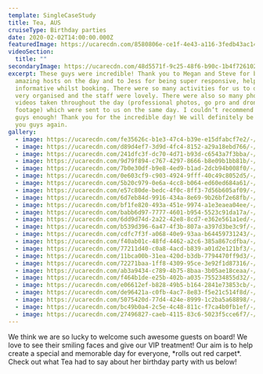 ```yaml
---
template: SingleCaseStudy
title: Tea, AUS
cruiseType: Birthday parties
date: 2020-02-02T14:00:00.000Z
featuredImage: https://ucarecdn.com/8580806e-ce1f-4e43-a116-3fedb43ac143/-/preview/-/enhance/26/
videoSection:
  title: ""
secondaryImage: https://ucarecdn.com/48d5571f-9c25-48f6-b90c-1b4f726102fe/-/crop/1333x1791/0,0/-/preview/-/enhance/24/
excerpt: These guys were incredible! Thank you to Megan and Steve for being
  amazing hosts on the day and to Jess for being super responsive, helpful and
  informative whilst booking. There were so many activities for us to do, it was
  very organised and the staff were lovely. There were also so many photos and
  videos taken throughout the day (professional photos, go pro and drone
  footage) which were sent to us on the same day. I couldn’t recommend these
  guys enough! Thank you for the incredible day! We will definitely be seeing
  you guys again.
gallery:
  - image: https://ucarecdn.com/fe35626c-b1e3-47c4-b39e-e15dfabcf7e2/-/preview/-/enhance/26/
  - image: https://ucarecdn.com/d89d4ef7-3d9d-4fc4-8152-a29a18ebd766/-/preview/-/enhance/50/
  - image: https://ucarecdn.com/241dfc3f-dc70-4d71-b93d-c6543a7f3bba/-/preview/-/enhance/29/
  - image: https://ucarecdn.com/9d79f894-c767-4297-8666-b8e09b1bb81b/-/crop/1919x1166/81,0/-/preview/-/enhance/38/
  - image: https://ucarecdn.com/7b0e30df-b9e8-4ed9-b1ad-2dcb94b008f0/-/preview/-/enhance/34/
  - image: https://ucarecdn.com/0e603cf9-c903-4924-9fff-40c49c8052d5/-/preview/-/enhance/36/
  - image: https://ucarecdn.com/5b20c979-0e6a-4cc8-b064-ed60ed684a61/-/preview/-/enhance/50/
  - image: https://ucarecdn.com/e57c80de-bedc-4f0c-8ff3-7d56b605af09/-/preview/-/enhance/50/
  - image: https://ucarecdn.com/6d7eb84d-9916-434a-8e69-9b26bf2e68fb/-/preview/-/enhance/50/
  - image: https://ucarecdn.com/bf1fe820-493a-451e-9974-a1e3eaea04ee/-/preview/-/enhance/50/
  - image: https://ucarecdn.com/babb6d97-7777-4601-b954-5523c91da17a/-/preview/-/enhance/42/
  - image: https://ucarecdn.com/6dd9d74d-2a22-42e8-8cd7-e362e561a1ed/-/preview/-/enhance/41/
  - image: https://ucarecdn.com/b539d396-6a47-4f3b-807a-a397d3be3c9f/-/preview/-/enhance/19/
  - image: https://ucarecdn.com/cdfc7f3f-a068-40e9-93aa-b64459731243/-/preview/-/enhance/26/
  - image: https://ucarecdn.com/f40ab01c-48fd-4462-a2c6-385a867cdfba/-/preview/-/enhance/17/
  - image: https://ucarecdn.com/77211d40-c0a8-4acd-b839-a01d2e121bf3/-/preview/-/enhance/50/
  - image: https://ucarecdn.com/11bca00b-31ea-420d-b3db-7794470ff9d3/-/preview/-/enhance/50/
  - image: https://ucarecdn.com/72271baa-1ff8-4309-95ce-3e92f1d87316/-/preview/-/enhance/50/
  - image: https://ucarecdn.com/ab3a9434-c789-4b75-8baa-3b05ae18ceaa/-/preview/-/enhance/50/
  - image: https://ucarecdn.com/f464b1de-e25b-402b-a035-755234855d32/-/preview/-/enhance/55/
  - image: https://ucarecdn.com/e06612ef-b828-49b5-b164-2841e73853cb/-/preview/-/enhance/50/
  - image: https://ucarecdn.com/de96421a-c0fb-4ac7-8e83-f5e21c514f8d/-/preview/-/enhance/40/
  - image: https://ucarecdn.com/5075420d-77d4-424e-8999-1c2ba5a68898/-/preview/-/enhance/21/
  - image: https://ucarecdn.com/bc49b0a4-2c5e-4c48-811c-f7ca4b0fb1ef/-/preview/-/enhance/40/
  - image: https://ucarecdn.com/27496827-caeb-4115-83c6-5023f5cce6f7/-/preview/-/enhance/50/
---
```



We think we are so lucky to welcome such awesome guests on board! We love to see their smiling faces and give our VIP treatment! Our aim is to help create a special and memorable day for everyone, \*rolls out red carpet\*. Check out what Tea had to say about her birthday party with us below!